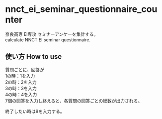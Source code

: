 nnct_ei_seminar_questionnaire_counter
=====================================

奈良高専 EI専攻 セミナーアンケーを集計する。  
calculate NNCT EI seminar questionnaire.  

使い方 How to use
------
質問ごとに、回答が  
1の時：1を入力  
2の時：2を入力  
3の時：3を入力  
4の時：4を入力  
7個の回答を入力し終えると、各質問の回答ごとの総数が出力される。  

終了したい時は9を入力する。

